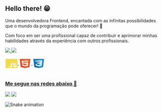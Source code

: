 ## Hello there! 😁

<p>Uma desenvolvedora Frontend, encantada com as infinitas possibilidades que 
o mundo da programação pode oferecer! 🤩</p> 
<p>Com foco em ser uma profissional capaz de contribuir e aprimorar minhas habilidades através da experiência com outros profissionais.</p>

 <div>
   <a href="https://github.com/alinedvl">
   <img height="180em" src="https://github-readme-stats-sigma-five.vercel.app/api?username=alinedvl&show_icons=true&theme=synthwave&include_all_commits=true&count_private=true"/>
   <img height="180em" src="https://github-readme-stats-sigma-five.vercel.app/api/top-langs/?username=alinedvl&layout=compact&langs_count=6&theme=synthwave"/>

</div>

<div style="display: inline_block"><br>
  <img align="center" alt="Js" height="30" width="40" src="https://raw.githubusercontent.com/devicons/devicon/master/icons/javascript/javascript-plain.svg">
  <img align="center" alt="HTML" height="30" width="40" src="https://raw.githubusercontent.com/devicons/devicon/master/icons/html5/html5-original.svg">
  <img align="center" alt="CSS" height="30" width="40" src="https://raw.githubusercontent.com/devicons/devicon/master/icons/css3/css3-original.svg">
</div>
 
 <br>
 
  ### Me segue nas redes abaixo 💛
 
<div> 
 <a href=" " target="_blank"><img src="https://img.shields.io/badge/Discord-7289DA?style=for-the-badge&logo=discord&logoColor=white" target="_blank"></a> 
  <a href="https://www.linkedin.com/in/alinedvl" target="_blank"><img src="https://img.shields.io/badge/-LinkedIn-%230077B5?style=for-the-badge&logo=linkedin&logoColor=white" target="_blank"></a> 
 
  ![Snake animation](https://github.com/alinedvl/alinedvl/blob/output/github-contribution-grid-snake.svg)

</div>
